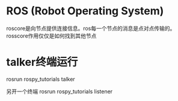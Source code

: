 # ROS (Robot Operating System)
roscore是向节点提供连接信息。ros每一个节点的消息是点对点传输的。 rosscore作用仅仅是如何找到其他节点

# talker终端运行
rosrun rospy_tutorials talker

另开一个终端
rosrun rospy_tutorials listener